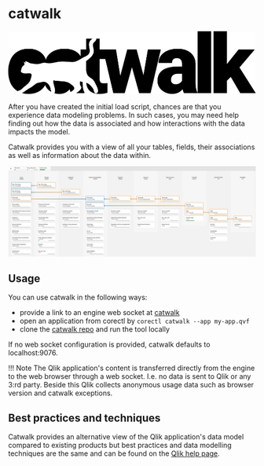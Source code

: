 # catwalk

![catwalk](https://github.com/qlik-oss/catwalk/raw/master/src/assets/catwalk.svg?sanitize=true)

After you have created the initial load script, chances are that you experience data modeling problems. In such cases,
you may need help finding out how the data is associated and how interactions with the data impacts the model.

Catwalk provides you with a view of all your tables, fields, their associations as well as information about the data
within.

![screenshot](https://github.com/qlik-oss/catwalk/raw/master/screenshot.png)

## Usage

You can use catwalk in the following ways:

* provide a link to an engine web socket at [catwalk](http://catwalk.core.qlik.com/)
* open an application from corectl by `corectl catwalk --app my-app.qvf`
* clone the [catwalk repo](https://github.com/qlik-oss/catwalk) and run the tool locally

If no web socket configuration is provided, catwalk defaults to localhost:9076.

!!! Note
    The Qlik application's content is transferred directly from the engine to the web browser through a web socket. I.e.
    no data is sent to Qlik or any 3:rd party. Beside this Qlik collects anonymous usage data such as browser version
    and catwalk exceptions.

## Best practices and techniques

Catwalk provides an alternative view of the Qlik application's data model compared to existing products but best
practices and data modelling techniques are the same and can be found on the
[Qlik help page](https://help.qlik.com/en-US/sense/Subsystems/Hub/Content/Sense_Hub/DataModeling/best-practices-data-modeling.htm).
